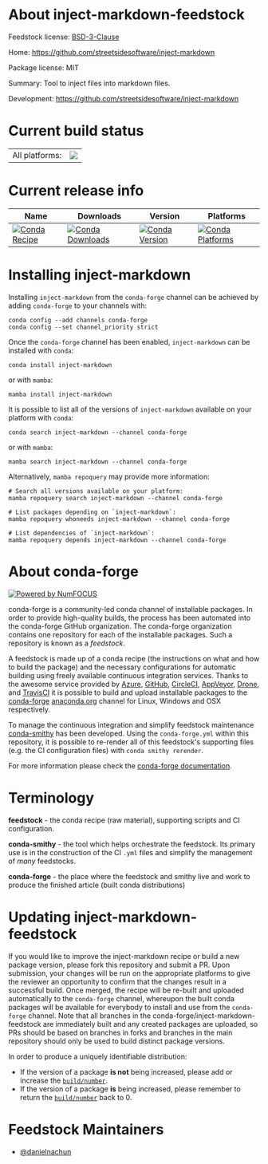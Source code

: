 About inject-markdown-feedstock
===============================

Feedstock license: [BSD-3-Clause](https://github.com/conda-forge/inject-markdown-feedstock/blob/main/LICENSE.txt)

Home: https://github.com/streetsidesoftware/inject-markdown

Package license: MIT

Summary: Tool to inject files into markdown files.

Development: https://github.com/streetsidesoftware/inject-markdown

Current build status
====================


<table><tr><td>All platforms:</td>
    <td>
      <a href="https://dev.azure.com/conda-forge/feedstock-builds/_build/latest?definitionId=24270&branchName=main">
        <img src="https://dev.azure.com/conda-forge/feedstock-builds/_apis/build/status/inject-markdown-feedstock?branchName=main">
      </a>
    </td>
  </tr>
</table>

Current release info
====================

| Name | Downloads | Version | Platforms |
| --- | --- | --- | --- |
| [![Conda Recipe](https://img.shields.io/badge/recipe-inject--markdown-green.svg)](https://anaconda.org/conda-forge/inject-markdown) | [![Conda Downloads](https://img.shields.io/conda/dn/conda-forge/inject-markdown.svg)](https://anaconda.org/conda-forge/inject-markdown) | [![Conda Version](https://img.shields.io/conda/vn/conda-forge/inject-markdown.svg)](https://anaconda.org/conda-forge/inject-markdown) | [![Conda Platforms](https://img.shields.io/conda/pn/conda-forge/inject-markdown.svg)](https://anaconda.org/conda-forge/inject-markdown) |

Installing inject-markdown
==========================

Installing `inject-markdown` from the `conda-forge` channel can be achieved by adding `conda-forge` to your channels with:

```
conda config --add channels conda-forge
conda config --set channel_priority strict
```

Once the `conda-forge` channel has been enabled, `inject-markdown` can be installed with `conda`:

```
conda install inject-markdown
```

or with `mamba`:

```
mamba install inject-markdown
```

It is possible to list all of the versions of `inject-markdown` available on your platform with `conda`:

```
conda search inject-markdown --channel conda-forge
```

or with `mamba`:

```
mamba search inject-markdown --channel conda-forge
```

Alternatively, `mamba repoquery` may provide more information:

```
# Search all versions available on your platform:
mamba repoquery search inject-markdown --channel conda-forge

# List packages depending on `inject-markdown`:
mamba repoquery whoneeds inject-markdown --channel conda-forge

# List dependencies of `inject-markdown`:
mamba repoquery depends inject-markdown --channel conda-forge
```


About conda-forge
=================

[![Powered by
NumFOCUS](https://img.shields.io/badge/powered%20by-NumFOCUS-orange.svg?style=flat&colorA=E1523D&colorB=007D8A)](https://numfocus.org)

conda-forge is a community-led conda channel of installable packages.
In order to provide high-quality builds, the process has been automated into the
conda-forge GitHub organization. The conda-forge organization contains one repository
for each of the installable packages. Such a repository is known as a *feedstock*.

A feedstock is made up of a conda recipe (the instructions on what and how to build
the package) and the necessary configurations for automatic building using freely
available continuous integration services. Thanks to the awesome service provided by
[Azure](https://azure.microsoft.com/en-us/services/devops/), [GitHub](https://github.com/),
[CircleCI](https://circleci.com/), [AppVeyor](https://www.appveyor.com/),
[Drone](https://cloud.drone.io/welcome), and [TravisCI](https://travis-ci.com/)
it is possible to build and upload installable packages to the
[conda-forge](https://anaconda.org/conda-forge) [anaconda.org](https://anaconda.org/)
channel for Linux, Windows and OSX respectively.

To manage the continuous integration and simplify feedstock maintenance
[conda-smithy](https://github.com/conda-forge/conda-smithy) has been developed.
Using the ``conda-forge.yml`` within this repository, it is possible to re-render all of
this feedstock's supporting files (e.g. the CI configuration files) with ``conda smithy rerender``.

For more information please check the [conda-forge documentation](https://conda-forge.org/docs/).

Terminology
===========

**feedstock** - the conda recipe (raw material), supporting scripts and CI configuration.

**conda-smithy** - the tool which helps orchestrate the feedstock.
                   Its primary use is in the construction of the CI ``.yml`` files
                   and simplify the management of *many* feedstocks.

**conda-forge** - the place where the feedstock and smithy live and work to
                  produce the finished article (built conda distributions)


Updating inject-markdown-feedstock
==================================

If you would like to improve the inject-markdown recipe or build a new
package version, please fork this repository and submit a PR. Upon submission,
your changes will be run on the appropriate platforms to give the reviewer an
opportunity to confirm that the changes result in a successful build. Once
merged, the recipe will be re-built and uploaded automatically to the
`conda-forge` channel, whereupon the built conda packages will be available for
everybody to install and use from the `conda-forge` channel.
Note that all branches in the conda-forge/inject-markdown-feedstock are
immediately built and any created packages are uploaded, so PRs should be based
on branches in forks and branches in the main repository should only be used to
build distinct package versions.

In order to produce a uniquely identifiable distribution:
 * If the version of a package **is not** being increased, please add or increase
   the [``build/number``](https://docs.conda.io/projects/conda-build/en/latest/resources/define-metadata.html#build-number-and-string).
 * If the version of a package **is** being increased, please remember to return
   the [``build/number``](https://docs.conda.io/projects/conda-build/en/latest/resources/define-metadata.html#build-number-and-string)
   back to 0.

Feedstock Maintainers
=====================

* [@danielnachun](https://github.com/danielnachun/)

